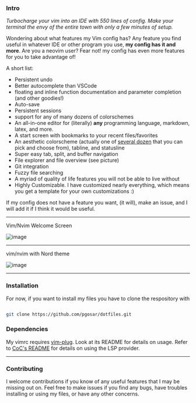 
### Intro
_Turbocharge your vim into an IDE with 550 lines of config. Make your terminal the envy of the entire town with only a few minutes of setup._

Wondering about what features my Vim config has? Any feature you find useful in whatever IDE or other program you use, **my config has it and more**. Are you a neovim user? Fear not! my config has even more features for you to take advantage of!

A short list:

* Persistent undo
* Better autocomplete than VSCode
* floating and inline function documentation and parameter completion (and other goodies!)
* Auto-save
* Persistent sessions
* support for any of many dozens of colorschemes
* An all-in-one editor for (literally) **any** programming language, markdown, latex, and more.
* A start screen with bookmarks to your recent files/favorites
* An aesthetic colorscheme (actually one of [several dozen](https://github.com/flazz/vim-colorschemes) that you can pick and choose from), tabline, and statusline
* Super easy tab, split, and buffer navigation
* File explorer and file overview (see picture)
* Git integration
* Fuzzy file searching
* A myriad of quality of life features you will not be able to live without
* Highly Customizable. I have customized nearly everything, which means you get a template for your own customizations :) 

If my config does not have a feature you want, (it will), make an issue, and I will add it if I think it would be useful.

<hr />

Vim/Nvim Welcome Screen

![image](https://user-images.githubusercontent.com/55164602/182413717-ccb80aa5-c879-4671-9562-ebc628a7dd2d.png)

<hr />

vim/nvim with Nord theme

![image](https://user-images.githubusercontent.com/55164602/182413341-18bdc1d2-f9a0-403c-ba0e-9a15ff37d8d5.png)



<hr />

### Installation

For now, if you want to install my files you have to clone the respository with 

``` bash

git clone https://github.com/pgosar/dotfiles.git

```


### Dependencies
My vimrc requires [vim-plug](https://github.com/junegunn/vim-plug). Look at its README for details on usage. Refer to [CoC's README](https://github.com/neoclide/coc.nvim) for details on using the LSP provider.

<hr />


### Contributing
I welcome contributions if you know of any useful features that I may be missing out on. Feel free to make issues if you find any bugs, have troubles installing or using my files, or have any other concerns.
